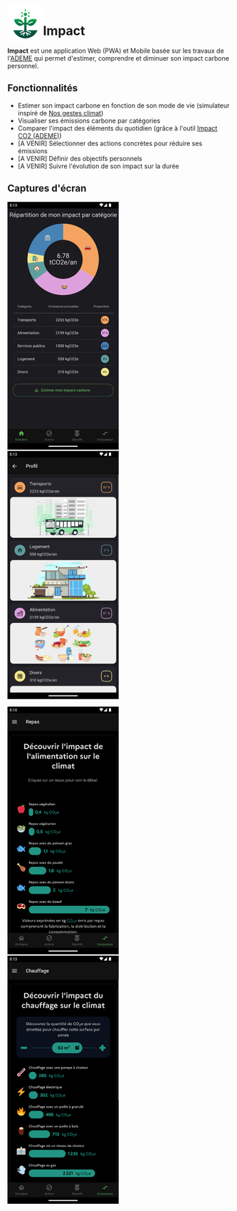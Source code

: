 <img align="left" width="80" height="80" src="assets/icon.png" alt="Impact">

# Impact

**Impact** est une application Web (PWA) et Mobile basée sur les travaux de l'[ADEME](https://www.ademe.fr/) qui permet d'estimer, comprendre et diminuer son impact carbone personnel.

## Fonctionnalités

- Estimer son impact carbone en fonction de son mode de vie (simulateur inspiré de [Nos gestes climat](https://nosgestesclimat.fr/))
- Visualiser ses émissions carbone par catégories
- Comparer l'impact des éléments du quotidien (grâce à l'outil [Impact CO2 (ADEME)](https://impactco2.fr/))
- [A VENIR] Sélectionner des actions concrètes pour réduire ses émissions
- [A VENIR] Définir des objectifs personnels
- [A VENIR] Suivre l'évolution de son impact sur la durée

## Captures d'écran

[<img width=250 alt="Emissions" src="documentation/screenshots/emissions.png?raw=true">](documentation/screenshots/emissions.png?raw=true)&nbsp;&nbsp;
[<img width=250 alt="Profile" src="documentation/screenshots/profile.png?raw=true">](documentation/screenshots/profile.png?raw=true)&nbsp;&nbsp;

[<img width=250 alt="Comparateur_Repas" src="documentation/screenshots/comparator_meal.png?raw=true">](documentation/screenshots/comparator_meal.png?raw=true)&nbsp;&nbsp;
[<img width=250 alt="Comparateur_Chauffage" src="documentation/screenshots/comparator_heating.png?raw=true">](documentation/screenshots/comparator_heating.png?raw=true)
